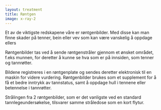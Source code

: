 ```yaml
---
layout: treatment
title: Røntgen
image: x-ray-2
---
```


Et av de viktigste redskapene våre er røntgenbilder. Med disse kan man finne
skader på tenner, bein eller vev som kan være vanskelig å oppdage ellers

<!--more-->

Røntgenbilder tas ved å sende røntgenstråler gjennom et ønsket området, f.eks
munnen, for deretter å kunne se hva som er på innsiden, som tenner og
tannrøtter.

Bildene registreres i en røntgenplate og sendes deretter elektronisk til en
maskin for videre vurdering. Røntgenbilder brukes som et supplement for å få et
bedre inntrykk av tannstatus, samt å oppdage hull i tennene eller betennelse i
tannrøtter.

Strålingen fra 2 røntgenbilder, som er det vanligste ved en standard
tannlegeundersøkelse, tilsvarer samme stråledose som en kort flytur.
